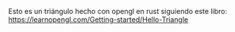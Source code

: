 Esto es un triángulo hecho con opengl en rust siguiendo este libro: https://learnopengl.com/Getting-started/Hello-Triangle
